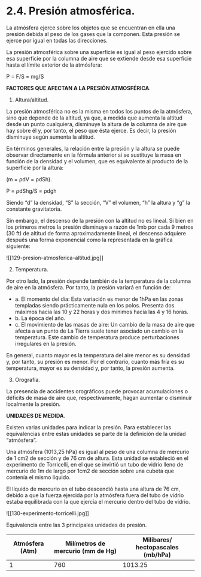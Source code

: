 
# 2.4. Presión atmosférica.

La atmósfera ejerce sobre los objetos que se encuentran en ella una presión debida al peso de los gases que la componen. Esta presión se ejerce por igual en todas las direcciones.

La presión atmosférica sobre una superficie es igual al peso ejercido sobre esa superficie por la columna de aire que se extiende desde esa superficie hasta el límite exterior de la atmósfera:

P = F/S = mg/S

**FACTORES QUE AFECTAN A LA PRESIÓN ATMOSFÉRICA**.

1. Altura/altitud.

La presión atmosférica no es la misma en todos los puntos de la atmósfera, sino que depende de la altitud, ya que, a medida que aumenta la altitud desde un punto cualquiera, disminuye la altura de la columna de aire que hay sobre él y, por tanto, el peso que ésta ejerce. Es decir, la presión disminuye según aumenta la altitud.

En términos generales, la relación entre la presión y la altura se puede observar directamente en la fórmula anterior si se sustituye la masa en función de la densidad y el volumen, que es equivalente al producto de la superficie por la altura:

(m = ρdV = ρdSh).

P = ρdShg/S = ρdgh

Siendo “d” la densidad, “S” la sección, “V” el volumen, “h” la altura y “g” la constante gravitatoria.

Sin embargo, el descenso de la presión con la altitud no es lineal. Si bien en los primeros metros la presión disminuye a razón de 1mb por cada 9 metros (30 ft) de altitud de forma aproximadamente lineal, el descenso adquiere después una forma exponencial como la representada en la gráfica siguiente:

![[129-presion-atmosferica-altitud.jpg]]

2. Temperatura.

Por otro lado, la presión depende también de la temperatura de la columna de aire en la atmósfera. Por tanto, la presión variará en función de:
- a. El momento del día: Esta variación es menor de 1hPa en las zonas templadas siendo prácticamente nula en los polos. Presenta dos máximos hacia las 10 y 22 horas y dos mínimos hacia las 4 y 16 horas.
- b. La época del año.
- c. El movimiento de las masas de aire: Un cambio de la masa de aire que afecta a un punto de La Tierra suele tener asociado un cambio en la temperatura. Este cambio de temperatura produce perturbaciones irregulares en la presión.

En general, cuanto mayor es la temperatura del aire menor es su densidad y, por tanto, su presión es menor. Por el contrario, cuanto más fría es su temperatura, mayor es su densidad y, por tanto, la presión aumenta.

3. Orografía.

La presencia de accidentes orográficos puede provocar acumulaciones o déficits de masa de aire que, respectivamente, hagan aumentar o disminuir localmente la presión.

**UNIDADES DE MEDIDA**.

Existen varias unidades para indicar la presión. Para establecer las equivalencias entre estas unidades se parte de la definición de la unidad “atmósfera”.

Una atmósfera (1013,25 hPa) es igual al peso de una columna de mercurio de 1 cm2 de sección y de 76 cm de altura. Esta unidad se estableció en el experimento de Torricelli, en el que se invirtió un tubo de vidrio lleno de mercurio de 1m de largo por 1cm2 de sección sobre una cubeta que contenía el mismo líquido.

El líquido de mercurio en el tubo descendió hasta una altura de 76 cm, debido a que la fuerza ejercida por la atmósfera fuera del tubo de vidrio estaba equilibrada con la que ejercía el mercurio dentro del tubo de vidrio.

![[130-experimento-torricelli.jpg]]

Equivalencia entre las 3 principales unidades de presión.

| Atmósfera (Atm) | Milímetros de mercurio (mm de Hg) | Milibares/ hectopascales (mb/hPa) |
| --------------- | --------------------------------- | --------------------------------- |
| 1               | 760                               | 1013.25                           |
